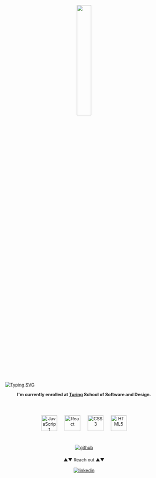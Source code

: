 <div align="center">
  <img src="https://i.ibb.co/Vq03TXm/image-6483441.jpg" align="center" style="width: 30%" />
</div>  

<br/>

<a href="https://git.io/typing-svg"><img src="https://readme-typing-svg.demolab.com?font=Fira+Code&duration=3000&pause=1000&color=00FFA7&center=true&random=false&width=435&lines=%5B+I'm+Robert%2C+a+front-end+developer+living+in+Detroit%2C+MI!+%5D" alt="Typing SVG" /></a>
**<div align="center">I'm currently enrolled at [Turing](https://turing.edu/) School of Software and Design.</div>**  

<br/>
<br/>

<div align="center">  
  <a href="https://www.javascript.com/" target="_blank"><img style="margin: 10px" src="https://profilinator.rishav.dev/skills-assets/javascript-original.svg" alt="JavaScript" height="50" /></a>  
  <a href="https://reactjs.org/" target="_blank"><img style="margin: 10px" src="https://profilinator.rishav.dev/skills-assets/react-original-wordmark.svg" alt="React" height="50" /></a>  
  <a href="https://www.w3schools.com/css/" target="_blank"><img style="margin: 10px" src="https://profilinator.rishav.dev/skills-assets/css3-original-wordmark.svg" alt="CSS3" height="50" /></a>  
  <a href="https://en.wikipedia.org/wiki/HTML5" target="_blank"><img style="margin: 10px" src="https://profilinator.rishav.dev/skills-assets/html5-original-wordmark.svg" alt="HTML5" height="50" /></a>  
</div>  

<br/>
<br/>

<div align="center">
  <a href="https://github.com/https://github.com/robert-phillips33" target="_blank">
    <img src="https://img.shields.io/badge/github-%2324292e.svg?&style=for-the-badge&logo=github&logoColor=white" alt="github" style="margin-bottom: 5px;" />
  </a>
</div>


<br/>
<div align="center">▲▼ Reach out ▲▼</div>
<br/>

<div align="center">
  <a href="https://www.linkedin.com/in/robert-phillips-56b9bb310/" target="_blank">
    <img src="https://img.shields.io/badge/linkedin-%231E77B5.svg?&style=for-the-badge&logo=linkedin&logoColor=white" alt="linkedin" style="margin-bottom: 5px;" />
  </a>  
</div>  




